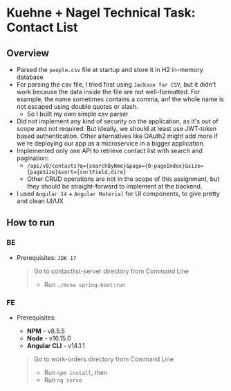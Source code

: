 # Kuehne + Nagel Technical Task: Contact List

## Overview

- Parsed the `people.csv` file at startup and store it in H2 in-memory database
- For parsing the csv file, I tried first using `Jackson for CSV`, but it didn't work because the data inside the file are not well-formatted. For example, the name sometimes contains a comma, anf the whole name is not escaped using double quotes or slash.
  - So I built my own simple csv parser
- Did not implement any kind of security on the application, as it's out of scope and not required. But ideally, we should at least use JWT-token based authentication. Other alternatives like OAuth2 might add more if we're deploying our app as a microservice in a bigger application.
- Implemented only one API to retrieve contact list with search and pagination: 
  - `/api/v0/contacts?q={searchByNme}&page={0-pageIndex}&size={pageSize}&sort={sortField,dire}`
  - Other CRUD operations are not in the scope of this assignment, but they should be straight-forward to implement at the backend.
- I used `Angular 14` + `Angular Material` for UI components, to give pretty and clean UI/UX

## How to run

### BE

-   Prerequisites: `JDK 17`
    > Go to contactlist-server directory from Command Line
    > -   Run `./mvnw spring-boot:run`

### FE

  - Prerequisites:
    - **NPM** - v8.5.5
    - **Node** - v16.15.0
    - **Angular CLI** - v14.1.1

    >   Go to work-orders directory from Command Line
    >  - Run `npm install`, then
    >  - Run `ng serve`
